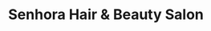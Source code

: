 ---
title: "Senhora Hair & Beauty Salon"
url: /vancouver/senhora-hair-and-beauty-salon/
shop: hairdresser
---